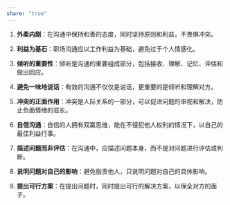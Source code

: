 ```yaml
---  
share: "true"  
---  
```

1. **外柔内刚**：在沟通中保持和善的态度，同时坚持原则和利益，不畏惧冲突。  
  
2. **利益为基石**：职场沟通应以工作利益为基础，避免过于个人情感化。  
  
3. **倾听的重要性**：倾听是沟通的重要组成部分，包括接收、理解、记忆、评估和做出回应。  
  
4. **避免一味地说话**：有效的沟通不仅仅是说话，更重要的是倾听和理解对方。  
  
5. **冲突的正面作用**：冲突是人际关系的一部分，可以促进问题的审视和解决，防止负面情绪的滋长。  
  
6. **自信沟通**：自信的人拥有双赢思维，能在不侵犯他人权利的情况下，以自己的最佳利益行事。  
  
7. **描述问题而非评估**：在沟通中，应描述问题本身，而不是对问题进行评估或判断。  
  
8. **说明问题对自己的影响**：避免指责他人，只说明问题对自己的具体影响。  
  
9. **提出可行方案**：在提出问题时，同时提出可行的解决方案，以保全对方的面子。